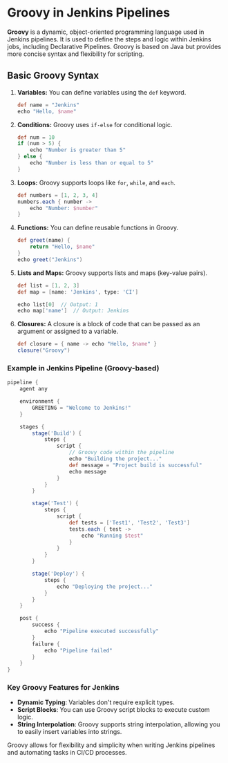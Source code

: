 
# Groovy in Jenkins Pipelines

**Groovy** is a dynamic, object-oriented programming language used in Jenkins pipelines. It is used to define the steps and logic within Jenkins jobs, including Declarative Pipelines. Groovy is based on Java but provides more concise syntax and flexibility for scripting.

## Basic Groovy Syntax

1. **Variables:**
   You can define variables using the `def` keyword.

   ```groovy
   def name = "Jenkins"
   echo "Hello, $name"
   ```

2. **Conditions:**
   Groovy uses `if-else` for conditional logic.

   ```groovy
   def num = 10
   if (num > 5) {
       echo "Number is greater than 5"
   } else {
       echo "Number is less than or equal to 5"
   }
   ```

3. **Loops:**
   Groovy supports loops like `for`, `while`, and `each`.

   ```groovy
   def numbers = [1, 2, 3, 4]
   numbers.each { number ->
       echo "Number: $number"
   }
   ```

4. **Functions:**
   You can define reusable functions in Groovy.

   ```groovy
   def greet(name) {
       return "Hello, $name"
   }
   echo greet("Jenkins")
   ```

5. **Lists and Maps:**
   Groovy supports lists and maps (key-value pairs).

   ```groovy
   def list = [1, 2, 3]
   def map = [name: 'Jenkins', type: 'CI']

   echo list[0]  // Output: 1
   echo map['name']  // Output: Jenkins
   ```

6. **Closures:**
   A closure is a block of code that can be passed as an argument or assigned to a variable.

   ```groovy
   def closure = { name -> echo "Hello, $name" }
   closure("Groovy")
   ```

### Example in Jenkins Pipeline (Groovy-based)

```groovy
pipeline {
    agent any

    environment {
        GREETING = "Welcome to Jenkins!"
    }

    stages {
        stage('Build') {
            steps {
                script {
                    // Groovy code within the pipeline
                    echo "Building the project..."
                    def message = "Project build is successful"
                    echo message
                }
            }
        }

        stage('Test') {
            steps {
                script {
                    def tests = ['Test1', 'Test2', 'Test3']
                    tests.each { test ->
                        echo "Running $test"
                    }
                }
            }
        }

        stage('Deploy') {
            steps {
                echo "Deploying the project..."
            }
        }
    }

    post {
        success {
            echo "Pipeline executed successfully"
        }
        failure {
            echo "Pipeline failed"
        }
    }
}
```

### Key Groovy Features for Jenkins

- **Dynamic Typing**: Variables don't require explicit types.
- **Script Blocks**: You can use Groovy script blocks to execute custom logic.
- **String Interpolation**: Groovy supports string interpolation, allowing you to easily insert variables into strings.

Groovy allows for flexibility and simplicity when writing Jenkins pipelines and automating tasks in CI/CD processes.
